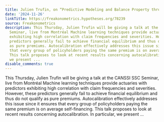 ```yaml
---
title: Julien Trufin, on “Predictive Modeling and Balance Property through Autocalibration”
date: '2024-11-26'
linkTitle: https://freakonometrics.hypotheses.org/78239
source: Freakonometrics
description: This Thursday, Julien Trufin will be giving a talk at the CANSSI SSC
  Seminar, live from Montréal Machine learning techniques provide actuaries with predictors
  exhibiting high correlation with claim frequencies and severities. However, these
  predictors generally fail to achieve financial equilibrium and thus do not qualify
  as pure premiums. Autocalibration effectively addresses this issue since it ensures
  that every group of policyholders paying the same premium is on average self-financing.
  This talk proposes to look at recent results concerning autocalibration. In particular,
  we present ...
disable_comments: true
---
```

This Thursday, Julien Trufin will be giving a talk at the CANSSI SSC Seminar, live from Montréal Machine learning techniques provide actuaries with predictors exhibiting high correlation with claim frequencies and severities. However, these predictors generally fail to achieve financial equilibrium and thus do not qualify as pure premiums. Autocalibration effectively addresses this issue since it ensures that every group of policyholders paying the same premium is on average self-financing. This talk proposes to look at recent results concerning autocalibration. In particular, we present ...